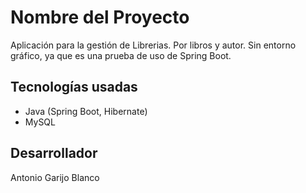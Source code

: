 # Nombre del Proyecto
Aplicación para la gestión de Librerias. Por libros y autor. Sin entorno gráfico, ya que es una prueba de uso de Spring Boot.

## Tecnologías usadas
- Java (Spring Boot, Hibernate)
- MySQL

## Desarrollador
Antonio Garijo Blanco
